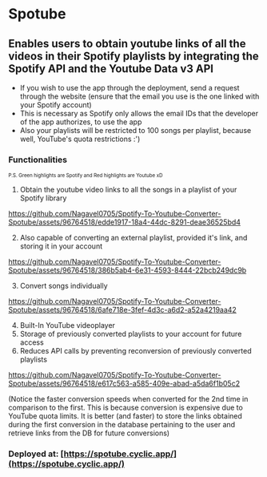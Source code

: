 # Spotube
## Enables users to obtain youtube links of all the videos in their Spotify playlists by integrating the Spotify API and the Youtube Data v3 API
- If you wish to use the app through the deployment, send a request through the website (ensure that the email you use is the one linked with your Spotify account)
- This is necessary as Spotify only allows the email IDs that the developer of the app authorizes, to use the app
- Also your playlists will be restricted to 100 songs per playlist, because well, YouTube's quota restrictions :')

### Functionalities
<sup><sub>P.S. Green highlights are Spotify and Red highlights are Youtube xD</sub></sup>
1) Obtain the youtube video links to all the songs in a playlist of your Spotify library


https://github.com/Nagavel0705/Spotify-To-Youtube-Converter-Spotube/assets/96764518/edde1917-18a4-44dc-8291-deae36525bd4



2) Also capable of converting an external playlist, provided it's link, and storing it in your account


https://github.com/Nagavel0705/Spotify-To-Youtube-Converter-Spotube/assets/96764518/386b5ab4-6e31-4593-8444-22bcb249dc9b


3) Convert songs individually


https://github.com/Nagavel0705/Spotify-To-Youtube-Converter-Spotube/assets/96764518/6afe718e-3fef-4d3c-a6d2-a52a4219aa42


4) Built-In YouTube videoplayer
5) Storage of previously converted playlists to your account for future access
6) Reduces API calls by preventing reconversion of previously converted playlists


https://github.com/Nagavel0705/Spotify-To-Youtube-Converter-Spotube/assets/96764518/e617c563-a585-409e-abad-a5da6f1b05c2


(Notice the faster conversion speeds when converted for the 2nd time in comparison to the first. This is because conversion is expensive due to YouTube quota limits. It is better (and faster) to store the links obtained during the first conversion in the database pertaining to the user and retrieve links from the DB for future conversions) 

### Deployed at: [https://spotube.cyclic.app/](https://spotube.cyclic.app/)

